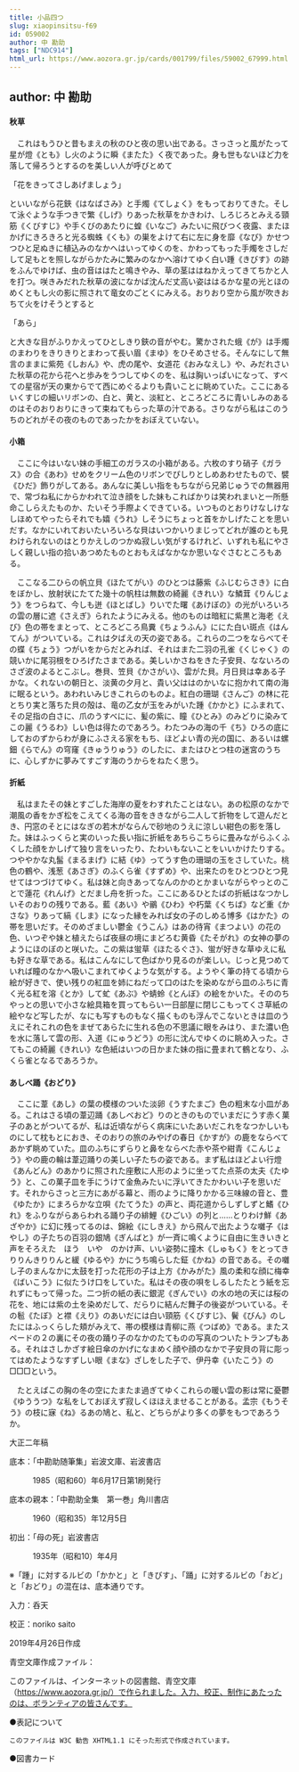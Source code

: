 ```yaml
---
title: 小品四つ
slug: xiaopinsitsu-f69
id: 059002
author: 中 勘助
tags: ["NDC914"]
html_url: https://www.aozora.gr.jp/cards/001799/files/59002_67999.html
---
```


## author: 中 勘助

#### 秋草




　これはもうひと昔もまえの秋のひと夜の思い出である。さっさっと風がたって星が燈《とも》し火のように瞬《またた》く夜であった。身も世もないほど力を落して帰ろうとするのを美しい人が呼びとめて

「花をきってさしあげましょう」

といいながら花鋏《はなばさみ》と手燭《てしょく》をもっておりてきた。そして泳ぐような手つきで繁《しげ》りあった秋草をかきわけ、しろじろとみえる頸筋《くびすじ》や手くびのあたりに蝗《いなご》みたいに飛びつく夜露、またほかげにきろきろと光る蜘蛛《くも》の巣をよけて右に左に身を靡《なび》かせつつひと足ぬきに植込みのなかへはいってゆくのを、かわってもった手燭をさしだして足もとを照しながらかたみに繁みのなかへ溶けてゆく白い踵《きびす》の跡をふんでゆけば、虫の音ははたと鳴きやみ、草の茎ははねかえってきてちかと人を打つ。咲きみだれた秋草の波になかば沈んだ丈高い姿ははるかな星の光とほのめくともし火の影に照されて竜女のごとくにみえる。おりおり空から風が吹きおちて火をけそうとすると

「あら」

と大きな目がふりかえってひとしきり鋏の音がやむ。驚かされた蛾《が》は手燭のまわりをきりきりとまわって長い眉《まゆ》をひそめさせる。そんなにして無言のままに紫苑《しおん》や、虎の尾や、女道花《おみなえし》や、みだれさいた秋草の花から花へと歩みをうつしてゆくのを、私は胸いっぱいになって、すべての星宿が天の東からでて西にめぐるよりも貴いことに眺めていた。ここにあるいくすじの細いリボンの、白と、黄と、淡紅と、ところどころに青いしみのあるのはそのおりおりにきって束ねてもらった草の汁である。さりながら私はこのうちのどれがその夜のものであったかをおぼえていない。





#### 小箱




　ここに今はいない妹の手細工のガラスの小箱がある。六枚のすり硝子《ガラス》の合《あわ》せめをクリーム色のリボンでぴしりとしめあわせたもので、襞《ひだ》飾りがしてある。あんなに美しい指をもちながら兄弟じゅうでの無器用で、常づね私にからかわれて泣き顔をした妹もこればかりは笑われまいと一所懸命こしらえたものか、たいそう手際よくできている。いつものとおりけなしけなしほめてやったらそれでも嬉《うれ》しそうにちょっと首をかしげたことを思いだす。なかにいれておいたいろいろな貝はいつかいりまじってどれが誰のとも見わけられないのはとりかえしのつかぬ寂しい気がするけれど、いずれも私にやさしく親しい指の拾いあつめたものとおもえばなかなか思いなぐさむところもある。

　ここなる二ひらの帆立貝《ほたてがい》のひとつは藤紫《ふじむらさき》に白をぼかし、放射状にたてた幾十の帆柱は無数の綺麗《きれい》な鱗茸《りんじょう》をつらねて、今しも迸《ほとばし》りいでた曙《あけぼの》の光がいろいろの雲の層に遮《さえぎ》られたようにみえる。他のものは暗紅に紫黒と海老《えび》色の帯をまとって、ところどころ鳥糞《ちょうふん》ににた白い斑点《はんてん》がついている。これは夕ばえの天の姿である。これらの二つをならべてその蝶《ちょう》つがいをからだとみれば、それはまた二羽の孔雀《くじゃく》の競いかに尾羽根をひろげたさまである。美しいかさねをきた子安貝、なないろのさざ波のよるとこぶし。巻貝、笠貝《かさがい》、雲がた貝。月日貝は幸ある子かな。くれないの朝日と、淡黄の夕月と、貴い父ははのかいなに抱かれて南の海に眠るという。あわれいみじきこれらのものよ。紅白の珊瑚《さんご》の林に花とちり実と落ちた貝の殻は、竜の乙女が玉をみがいた踵《かかと》にふまれて、その足指の白さに、爪のうすべにに、髪の紫に、瞳《ひとみ》のみどりに染みてこの麗《うるわ》しい色は得たのであろう。わたつみの海の千《ち》ひろの底にしておのずからわが身にふさえる家をもち、ほどよい青の光の国に、あるいは螺鈿《らでん》の穹窿《きゅうりゅう》のしたに、またはひとつ柱の迷宮のうちに、心しずかに夢みてすごす海のうからをねたく思う。





#### 折紙




　私はまたその妹とすごした海岸の夏をわすれたことはない。あの松原のなかで潮風の香をかぎ松をこえてくる海の音をききながら二人して折物をして遊んだとき、円窓のそとにはなぎの若木がならんで砂地のうえに涼しい紺色の影を落した。妹はふっくらと実のいった長い指に折紙をあちらこちらに畳みながらふくふくした顔をかしげて独り言をいったり、たわいもないことをいいかけたりする。つややかな丸髷《まるまげ》に結《ゆ》ってうす色の珊瑚の玉をさしていた。桃色の鶴や、浅葱《あさぎ》のふくら雀《すずめ》や、出来たのをひとつひとつ見せてはつづけてゆく。私は妹と向きあってなんのかのとかまいながらやっとのことで蓮花《れんげ》とだまし舟を折った。ここにあるひとたばの折紙はなつかしいそのおりの残りである。藍《あい》や鶸《ひわ》や朽葉《くちば》など重《かさな》りあって縞《しま》になった縁をみれば女の子のしめる博多《はかた》の帯を思いだす。そのめざましい鬱金《うこん》はあの待宵《まつよい》の花の色、いつぞや妹と植えたらば夜昼の境にまどろむ黄昏《たそがれ》の女神の夢のようにほのぼのと咲いた。この紫は蛍草《ほたるぐさ》、蛍が好きな草ゆえに私も好きな草である。私はこんなにして色ばかり見るのが楽しい。じっと見つめていれば瞳のなかへ吸いこまれてゆくような気がする。ようやく筆の持てる頃から絵が好きで、使い残りの紅皿を姉にねだって口のはたを染めながら皿のふちに青く光る紅を溶《とか》して虻《あぶ》や蜻蛉《とんぼ》の絵をかいた。そののちやっとの思いで小さな絵具箱を買ってもらい一日部屋に閉じこもってくさ草紙の絵やなど写したが、なにも写すものもなく描くものも浮んでこないときは皿のうえにそれこれの色をまぜてあらたに生れる色の不思議に眼をみはり、また濃い色を水に落して雲の形、入道《にゅうどう》の形に沈んでゆくのに眺め入った。さてもこの綺麗《きれい》な色紙はいつの日かまた妹の指に畳まれて鶴となり、ふくら雀となるであろうか。





#### あしべ踊《おどり》




　ここに葦《あし》の葉の模様のついた淡卵《うすたまご》色の粗末な小皿がある。これはさる頃の葦辺踊《あしべおど》りのときのものでいまだにうす赤く菓子のあとがついてるが、私は近頃ながらく病床にいたあいだこれをなつかしいものにして枕もとにおき、そのおりの旅のみやげの春日《かすが》の鹿をならべてあかず眺めていた。皿のふちにずらりと鼻をならべた赤や茶や紺青《こんじょう》やの鹿の輪は葦辺踊りの美しい子たちの姿である。まず私はほどよい行燈《あんどん》のあかりに照された座敷に人形のように坐ってた点茶の太夫《たゆう》と、この菓子皿を手にうけて金魚みたいに浮いてきたかわいい子を思いだす。それからさっと三方にあがる幕と、雨のように降りかかる三味線の音と、豊《ゆたか》にまろらかな立唄《たてうた》の声と、両花道からしずしずと鰭《ひれ》をふりながらあらわれる踊り子の緋鯉《ひごい》の列と……とりわけ鮮《あざやか》に幻に残ってるのは、錦絵《にしきえ》から飛んで出たような囃子《はやし》の子たちの百羽の銀鳩《ぎんばと》が一斉に鳴くように自由に生きいきと声をそろえた　ほう　いや　のかけ声、いい姿勢に撞木《しゅもく》をとってきりりんきりりんと緩《ゆるや》かにうち鳴らした鉦《かね》の音である。その囃し子のまんなかに太鼓を打った花形の子は上方《かみがた》風の柔和な顔に梅幸《ばいこう》に似たうけ口をしていた。私はその夜の唄をしるしたたとう紙を忘れずにもって帰った。二つ折の紙の表に銀泥《ぎんでい》の水の地の天には桜の花を、地には紫の土を染めだして、だらりに結んだ舞子の後姿がついている。その髱《たぼ》と襟《えり》のあいだには白い頸筋《くびすじ》、鬢《びん》のしたにはふっくらした頬がみえて、帯の模様は青柳に燕《つばめ》である。またスペードの２の裏にその夜の踊り子のなかのたてものの写真のついたトランプもある。それはさしかざす絵日傘のかげになまめく顔や顔のなかで子安貝の背に彫ってはめたようなすずしい眼《まな》ざしをした子で、伊丹幸《いたこう》の□□□という。

　たとえばこの胸の冬の空にたまたま過ぎてゆくこれらの暖い雲の影は常に憂鬱《ゆううつ》な私をしておぼえず寂しくほほえませることがある。孟宗《もうそう》の枝に寐《ね》るあの鳩と、私と、どちらがより多くの夢をもつであろうか。

大正二年稿













底本：「中勘助随筆集」岩波文庫、岩波書店

　　　1985（昭和60）年6月17日第1刷発行

底本の親本：「中勘助全集　第一巻」角川書店

　　　1960（昭和35）年12月5日

初出：「母の死」岩波書店

　　　1935年（昭和10）年4月

※「踵」に対するルビの「かかと」と「きびす」、「踊」に対するルビの「おど」と「おどり」の混在は、底本通りです。

入力：呑天

校正：noriko saito

2019年4月26日作成

青空文庫作成ファイル：

このファイルは、インターネットの図書館、青空文庫（https://www.aozora.gr.jp/）で作られました。入力、校正、制作にあたったのは、ボランティアの皆さんです。











●表記について


	このファイルは W3C 勧告 XHTML1.1 にそった形式で作成されています。







●図書カード